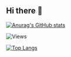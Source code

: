 ## Hi there 👋

[![Anurag's GitHub stats](https://github-readme-stats.vercel.app/api?username=Computercodes101&count_private=true&show_icons=true&theme=cobalt)](https://github.com/anuraghazra/github-readme-stats)

![Views](https://komarev.com/ghpvc/?username=pilot1782&label=Profile%20views&color=14171b&style=fla)

[![Top Langs](https://github-readme-stats.vercel.app/api/top-langs/?username=Computercodes101&theme=cobalt)](https://github.com/anuraghazra/github-readme-stats)
